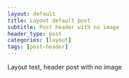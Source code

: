 ```yaml
---
layout: default
title: Layout default post
subtitle: Post header with no image
header_type: post
categories: [layout]
tags: [post-header]
---
```


Layout test, header post with no image